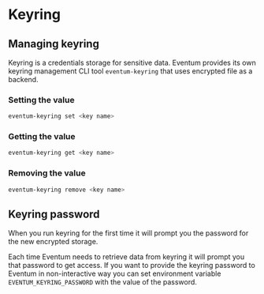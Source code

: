 # Keyring

## Managing keyring

Keyring is a credentials storage for sensitive data. Eventum provides its own keyring management CLI tool `eventum-keyring` that uses encrypted file as a backend.

### Setting the value

```bash
eventum-keyring set <key name>
```

### Getting the value

```bash
eventum-keyring get <key name>
```

### Removing the value

```bash
eventum-keyring remove <key name>
```

## Keyring password

When you run keyring for the first time it will prompt you the password for the new encrypted storage.

Each time Eventum needs to retrieve data from keyring it will prompt you that password to get access. If you want to provide the keyring password to Eventum in non-interactive way you can set environment variable `EVENTUM_KEYRING_PASSWORD` with the value of the password.
